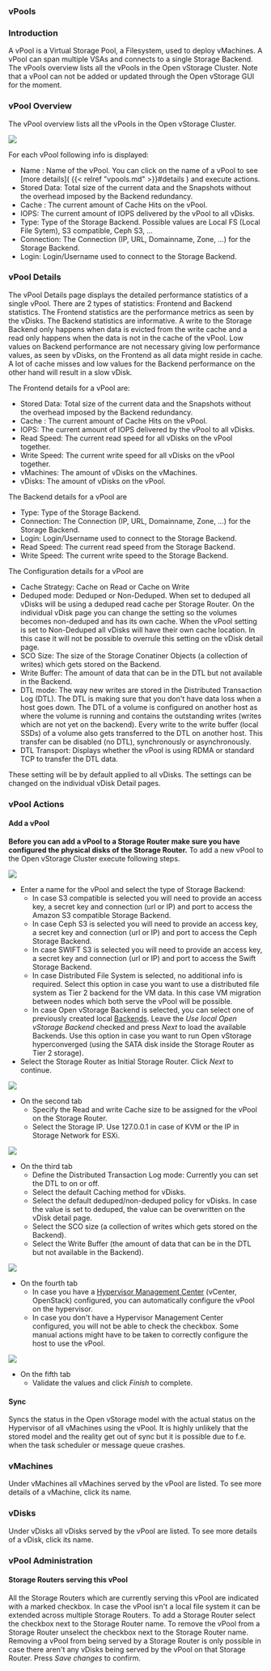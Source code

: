 ### vPools

### Introduction

A vPool is a Virtual Storage Pool, a Filesystem, used to deploy
vMachines. A vPool can span multiple VSAs and connects to a single
Storage Backend. The vPools overview lists all the vPools in the Open
vStorage Cluster. Note that a vPool can not be added or updated through
the Open vStorage GUI for the moment.

### vPool Overview

The vPool overview lists all the vPools in the Open vStorage Cluster.

![](images/vpool\_overview.png)


For each vPool following info is displayed:

-   Name : Name of the vPool. You can click on the name of a vPool to
    see [more details]( {{< relref "vpools.md" >}}#details ) and execute actions.
-   Stored Data: Total size of the current data and the Snapshots
    without the overhead imposed by the Backend redundancy.
-   Cache : The current amount of Cache Hits on the vPool.
-   IOPS: The current amount of IOPS delivered by the vPool to all
    vDisks.
-   Type: Type of the Storage Backend. Possible values are Local FS
    (Local File Sytem), S3 compatible, Ceph S3, ...
-   Connection: The Connection (IP, URL, Domainname, Zone, ...) for the
    Storage Backend.
-   Login: Login/Username used to connect to the Storage Backend.

<a name="details" class="internal-ref"></a>

### vPool Details

The vPool Details page displays the detailed performance statistics of a
single vPool. There are 2 types of statistics: Frontend and Backend
statistics. The Frontend statistics are the performance metrics as seen
by the vDisks. The Backend statistics are informative. A write to the
Storage Backend only happens when data is evicted from the write cache
and a read only happens when the data is not in the cache of the vPool.
Low values on Backend performance are not necessary giving low
performance values, as seen by vDisks, on the Frontend as all data might
reside in cache. A lot of cache misses and low values for the Backend
performance on the other hand will result in a slow vDisk.

The Frontend details for a vPool are:

-   Stored Data: Total size of the current data and the Snapshots
    without the overhead imposed by the Backend redundancy.
-   Cache : The current amount of Cache Hits on the vPool.
-   IOPS: The current amount of IOPS delivered by the vPool to all
    vDisks.
-   Read Speed: The current read speed for all vDisks on the vPool
    together.
-   Write Speed: The current write speed for all vDisks on the vPool
    together.
-   vMachines: The amount of vDisks on the vMachines.
-   vDisks: The amount of vDisks on the vPool.

The Backend details for a vPool are

-   Type: Type of the Storage Backend.
-   Connection: The Connection (IP, URL, Domainname, Zone, ...) for the
    Storage Backend.
-   Login: Login/Username used to connect to the Storage Backend.
-   Read Speed: The current read speed from the Storage Backend.
-   Write Speed: The current write speed to the Storage Backend.

The Configuration details for a vPool are

-   Cache Strategy: Cache on Read or Cache on Write
-   Deduped mode: Deduped or Non-Deduped. When set to deduped all vDisks will be using a deduped read cache per Storage Router. On the individual vDisk page you can change the setting so the volumes becomes non-deduped and has its own cache. When the vPool setting is set to Non-Deduped all vDisks will have their own cache location. In this case it will not be possible to overrule this setting on the vDisk detail page.
-   SCO Size: The size of the Storage Conatiner Objects (a collection of writes) which gets stored on the Backend.
-   Write Buffer: The amount of data that can be in the DTL but not available in the Backend.
-   DTL mode: The way new writes are stored in the Distributed Transaction Log (DTL). The DTL is making sure that you don't have data loss when a host goes down. The DTL of a volume is configured on another host as where the volume is running and contains the outstanding writes (writes which are not yet on the backend). Every write to the write buffer (local SSDs) of a volume also gets transferred to the DTL on another host. This transfer can be disabled (no DTL), synchronously or asynchronously.
-   DTL Transport: Displays whether the vPool is using RDMA or standard TCP to transfer the DTL data.

These setting will be by default applied to all vDisks. The settings can be changed on the individual vDisk Detail pages.

### vPool Actions

#### Add a vPool
**Before you can add a vPool to a Storage Router make sure you have configured the physical disks of the Storage Router.**
 To add a new vPool to the Open vStorage Cluster execute following steps.

![](images/addnewvpool1.png)


-   Enter a name for the vPool and select the type of Storage Backend:
    -   In case S3 compatible is selected you will need to provide an
        access key, a secret key and connection (url or IP) and port to
        access the Amazon S3 compatible Storage Backend.
    -   In case Ceph S3 is selected you will need to provide an access
        key, a secret key and connection (url or IP) and port to access
        the Ceph Storage Backend.
    -   In case SWIFT S3 is selected you will need to provide an access
        key, a secret key and connection (url or IP) and port to access
        the Swift Storage Backend.
    -   In case Distributed File System is selected, no additional info
        is required. Select this option in case you want to use a
        distributed file system as Tier 2 backend for the VM data. In
        this case VM migration between nodes which both serve the vPool
        will be possible.
    -   In case Open vStorage Backend is selected, you can select one of
        previously created local [Backends](backends). Leave the *Use
        local Open vStorage Backend* checked and press *Next* to load
        the available Backends. Use this option in case you want to run
        Open vStorage hyperconverged (using the SATA disk inside the
        Storage Router as Tier 2 storage).
-   Select the Storage Router as Initial Storage Router. Click *Next* to continue.

![](images/addnewvpool2.png)

-   On the second tab
    -   Specify the Read and write Cache size to be assigned for the vPool on the Storage Router.
    -   Select the Storage IP. Use 127.0.0.1 in case of KVM or the IP in Storage Network for ESXi.

![](images/addnewvpool3.png)

-   On the third tab
    -   Define the Distributed Transaction Log mode: Currently you can set the DTL to on or off.
    -   Select the default Caching method for vDisks.
    -   Select the default deduped/non-deduped policy for vDisks. In case the value is set to deduped, the value can be overwritten on the vDisk detail page.
    -   Select the SCO size (a collection of writes which gets stored on the Backend).
    -   Select the Write Buffer (the amount of data that can be in the DTL but not available in the Backend).

![](images/addnewvpool4.png)

-   On the fourth tab
    -   In case you have a [Hypervisor Management Center](../../doc/Using%20the%20GUI#hmc) (vCenter, OpenStack) configured, you can automatically configure the vPool on the hypervisor.
    -   In case you don't have a Hypervisor Management Center configured, you will not be able to check the checkbox. Some manual actions might have to be taken to correctly configure the host to use the vPool.

![](images/addnewvpool3.png)

-   On the fifth tab
    -   Validate the values and click *Finish* to complete.

#### Sync


Syncs the status in the Open vStorage model
with the actual status on the Hypervisor of all vMachines using the
vPool. It is highly unlikely that the stored model and the reality get
out of sync but it is possible due to f.e. when the task scheduler or
message queue crashes.

### vMachines

Under vMachines all vMachines served by the vPool are listed. To see
more details of a vMachine, click its name.

### vDisks

Under vDisks all vDisks served by the vPool are listed. To see more
details of a vDisk, click its name.

### vPool Administration

#### Storage Routers serving this vPool

All the Storage Routers which are currently serving this vPool are
indicated with a marked checkbox. In case the vPool isn't a local file
system it can be extended across multiple Storage Routers. To add a Storage Router select the
checkbox next to the Storage Router name. To remove the vPool from a Storage Router unselect
the checkbox next to the Storage Router name. Removing a vPool from being served by
a Storage Router is only possible in case there aren't any vDisks being served by
the vPool on that Storage Router. Press *Save changes* to confirm.